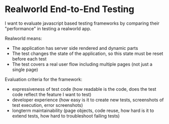 Realworld End-to-End Testing
===========================

I want to evaluate javascript based testing frameworks by comparing their "performance" in testing
a realworld app.

Realworld means:

- The application has server side rendered and dynamic parts
- The test changes the state of the application, so this state must be reset before each test
- The test covers a real user flow including multiple pages (not just a single page)

Evaluation criteria for the framework:

- expressiveness of test code (how readable is the code, does the test code reflect the feature I want to test)
- developer experience (how easy is it to create new tests, screenshots of test execution, error screenshots)
- longterm maintainability (page objects, code reuse, how hard is it to extend tests, how hard to troubleshoot failing tests)

